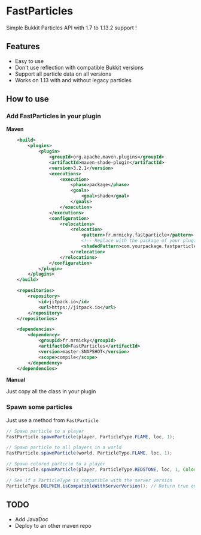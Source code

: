 # FastParticles
Simple Bukkit Particles API with 1.7 to 1.13.2 support !

## Features

* Easy to use
* Don't use reflection with compatible Bukkit versions
* Support all particle data on all versions
* Works on 1.13 with and without legacy particles

## How to use

### Add FastParticles in your plugin
**Maven**
```xml
    <build>
        <plugins>
            <plugin>
                <groupId>org.apache.maven.plugins</groupId>
                <artifactId>maven-shade-plugin</artifactId>
                <version>3.2.1</version>
                <executions>
                    <execution>
                        <phase>package</phase>
                        <goals>
                            <goal>shade</goal>
                        </goals>
                    </execution>
                </executions>
                <configuration>
                    <relocations>
                        <relocation>
                            <pattern>fr.mrmicky.fastparticle</pattern>
                            <!-- Replace with the package of your plugin ! -->
                            <shadedPattern>com.yourpackage.fastparticles</shadedPattern>
                        </relocation>
                    </relocations>
                </configuration>
            </plugin>
        </plugins>
    </build>
```
```xml
    <repositories>
        <repository>
            <id>jitpack.io</id>
            <url>https://jitpack.io</url>
        </repository>
    </repositories>
```
```xml
    <dependencies>
        <dependency>
            <groupId>fr.mrmicky</groupId>
            <artifactId>FastParticles</artifactId>
            <version>master-SNAPSHOT</version>
            <scope>compile</scope>
        </dependency>
    </dependencies>
```

**Manual**

Just copy all the class in your plugin

### Spawn some particles
Just use a method from `FastParticle`

```java
// Spawn particle to a player
FastParticle.spawnParticle(player, ParticleType.FLAME, loc, 1);

// Spawn particle to all players in a world
FastParticle.spawnParticle(world, ParticleType.FLAME, loc, 1);

// Spawn colored particle to a player
FastParticle.spawnParticle(player, ParticleType.REDSTONE, loc, 1, Color.GREEN);

// See if a ParticleType is compatible with the server version
ParticleType.DOLPHIN.isCompatibleWithServerVersion(); // Return true only on 1.13+ for this ParticleType
```

## TODO
* Add JavaDoc
* Deploy to an other maven repo
